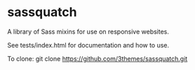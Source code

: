 sassquatch
==========

A library of Sass mixins for use on responsive websites.

See tests/index.html for documentation and how to use.

To clone: git clone https://github.com/3themes/sassquatch.git
